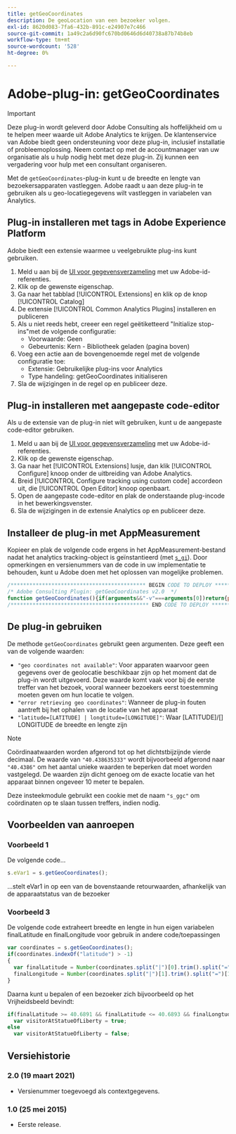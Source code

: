 ```yaml
---
title: getGeoCoordinates
description: De geoLocation van een bezoeker volgen.
exl-id: 8620d083-7fa6-432b-891c-e24907e7c466
source-git-commit: 1a49c2a6d90fc670bd0646d6d40738a87b74b8eb
workflow-type: tm+mt
source-wordcount: '528'
ht-degree: 0%

---
```


# Adobe-plug-in: getGeoCoordinates

>[!IMPORTANT]
>
>Deze plug-in wordt geleverd door Adobe Consulting als hoffelijkheid om u te helpen meer waarde uit Adobe Analytics te krijgen. De klantenservice van Adobe biedt geen ondersteuning voor deze plug-in, inclusief installatie of probleemoplossing. Neem contact op met de accountmanager van uw organisatie als u hulp nodig hebt met deze plug-in. Zij kunnen een vergadering voor hulp met een consultant organiseren.

Met de `getGeoCoordinates`-plug-in kunt u de breedte en lengte van bezoekersapparaten vastleggen. Adobe raadt u aan deze plug-in te gebruiken als u geo-locatiegegevens wilt vastleggen in variabelen van Analytics.

## Plug-in installeren met tags in Adobe Experience Platform

Adobe biedt een extensie waarmee u veelgebruikte plug-ins kunt gebruiken.

1. Meld u aan bij de [UI voor gegevensverzameling](https://experience.adobe.com/data-collection) met uw Adobe-id-referenties.
1. Klik op de gewenste eigenschap.
1. Ga naar het tabblad [!UICONTROL Extensions] en klik op de knop [!UICONTROL Catalog]
1. De extensie [!UICONTROL Common Analytics Plugins] installeren en publiceren
1. Als u niet reeds hebt, creeer een regel geëtiketteerd &quot;Initialize stop-ins&quot;met de volgende configuratie:
   * Voorwaarde: Geen
   * Gebeurtenis: Kern - Bibliotheek geladen (pagina boven)
1. Voeg een actie aan de bovengenoemde regel met de volgende configuratie toe:
   * Extensie: Gebruikelijke plug-ins voor Analytics
   * Type handeling: getGeoCoordinates initialiseren
1. Sla de wijzigingen in de regel op en publiceer deze.

## Plug-in installeren met aangepaste code-editor

Als u de extensie van de plug-in niet wilt gebruiken, kunt u de aangepaste code-editor gebruiken.

1. Meld u aan bij de [UI voor gegevensverzameling](https://experience.adobe.com/data-collection) met uw Adobe-id-referenties.
1. Klik op de gewenste eigenschap.
1. Ga naar het [!UICONTROL Extensions] lusje, dan klik [!UICONTROL Configure] knoop onder de uitbreiding van Adobe Analytics.
1. Breid [!UICONTROL Configure tracking using custom code] accordeon uit, die [!UICONTROL Open Editor] knoop openbaart.
1. Open de aangepaste code-editor en plak de onderstaande plug-incode in het bewerkingsvenster.
1. Sla de wijzigingen in de extensie Analytics op en publiceer deze.

## Installeer de plug-in met AppMeasurement

Kopieer en plak de volgende code ergens in het AppMeasurement-bestand nadat het analytics tracking-object is geïnstantieerd (met [`s_gi`](../functions/s-gi.md)). Door opmerkingen en versienummers van de code in uw implementatie te behouden, kunt u Adobe doen met het oplossen van mogelijke problemen.

```js
/******************************************* BEGIN CODE TO DEPLOY *******************************************/
/* Adobe Consulting Plugin: getGeoCoordinates v2.0  */
function getGeoCoordinates(){if(arguments&&"-v"===arguments[0])return{plugin:"getGeoCoordinates",version:"2.0"};var b=function(){if("undefined"!==typeof window.s_c_il)for(var a=0,c;a<window.s_c_il.length;a++)if(c=window.s_c_il[a],c._c&&"s_c"===c._c)return c}();"undefined"!==typeof b&&(b.contextData.getGeoCoordinates="2.0");window.cookieWrite=window.cookieWrite||function(a,c,f){if("string"===typeof a){var h=window.location.hostname,b=window.location.hostname.split(".").length-1;if(h&&!/^[0-9.]+$/.test(h)){b=2<b?b:2;var e=h.lastIndexOf(".");if(0<=e){for(;0<=e&&1<b;)e=h.lastIndexOf(".",e-1),b--;e=0<e?h.substring(e):h}}g=e;c="undefined"!==typeof c?""+c:"";if(f||""===c)if(""===c&&(f=-60),"number"===typeof f){var d=new Date;d.setTime(d.getTime()+6E4*f)}else d=f;return a&&(document.cookie=encodeURIComponent(a)+"="+encodeURIComponent(c)+"; path=/;"+(f?" expires="+d.toUTCString()+";":"")+(g?" domain="+g+";":""),"undefined"!==typeof cookieRead)?cookieRead(a)===c:!1}};window.cookieRead=window.cookieRead||function(a){if("string"===typeof a)a=encodeURIComponent(a);else return"";var c=" "+document.cookie,b=c.indexOf(" "+a+"="),d=0>b?b:c.indexOf(";",b);return(a=0>b?"":decodeURIComponent(c.substring(b+2+a.length,0>d?c.length:d)))?a:""};var d="";b=cookieRead("s_ggc").split("|");var k={timeout:5E3,maximumAge:0},l=function(a){a=a.coords;cookieWrite("s_ggc",parseFloat(a.latitude.toFixed(4))+"|"+parseFloat(a.longitude.toFixed(4)),30);d="latitude="+parseFloat(a.latitude.toFixed(4))+" | longitude="+parseFloat(a.longitude.toFixed(4))},m=function(a){d="error retrieving geo coordinates"};1<b.length&&(d="latitude="+b[0]+" | longitude="+b[1]);navigator.geolocation&&navigator.geolocation.getCurrentPosition(l,m,k);""===d&&(d="geo coordinates not available");return d};
/******************************************** END CODE TO DEPLOY ********************************************/
```

## De plug-in gebruiken

De methode `getGeoCoordinates` gebruikt geen argumenten. Deze geeft een van de volgende waarden:

* `"geo coordinates not available"`: Voor apparaten waarvoor geen gegevens over de geolocatie beschikbaar zijn op het moment dat de plug-in wordt uitgevoerd. Deze waarde komt vaak voor bij de eerste treffer van het bezoek, vooral wanneer bezoekers eerst toestemming moeten geven om hun locatie te volgen.
* `"error retrieving geo coordinates"`: Wanneer de plug-in fouten aantreft bij het ophalen van de locatie van het apparaat
* `"latitude=[LATITUDE] | longtitude=[LONGITUDE]"`: Waar  [LATITUDE]/[] LONGITUDE de breedte en lengte zijn

>[!NOTE]
>
>Coördinaatwaarden worden afgerond tot op het dichtstbijzijnde vierde decimaal. De waarde van `"40.438635333"` wordt bijvoorbeeld afgerond naar `"40.4386"` om het aantal unieke waarden te beperken dat moet worden vastgelegd. De waarden zijn dicht genoeg om de exacte locatie van het apparaat binnen ongeveer 10 meter te bepalen.

Deze insteekmodule gebruikt een cookie met de naam `"s_ggc"` om coördinaten op te slaan tussen treffers, indien nodig.

## Voorbeelden van aanroepen

### Voorbeeld 1

De volgende code...

```js
s.eVar1 = s.getGeoCoordinates();
```

...stelt eVar1 in op een van de bovenstaande retourwaarden, afhankelijk van de apparaatstatus van de bezoeker

### Voorbeeld 3

De volgende code extraheert breedte en lengte in hun eigen variabelen finalLatitude en finalLongitude voor gebruik in andere code/toepassingen

```js
var coordinates = s.getGeoCoordinates();
if(coordinates.indexOf("latitude") > -1)
{
  var finalLatitude = Number(coordinates.split("|")[0].trim().split("=")[1]),
  finalLongitude = Number(coordinates.split("|")[1].trim().split("=")[1]);
}
```

Daarna kunt u bepalen of een bezoeker zich bijvoorbeeld op het Vrijheidsbeeld bevindt:

```js
if(finalLatitude >= 40.6891 && finalLatitude <= 40.6893 && finalLongtude >= -74.0446 && finalLongitude <= -74.0444)
  var visitorAtStatueOfLiberty = true;
else
  var visitorAtStatueOfLiberty = false;
```

## Versiehistorie

### 2.0 (19 maart 2021)

* Versienummer toegevoegd als contextgegevens.

### 1.0 (25 mei 2015)

* Eerste release.
